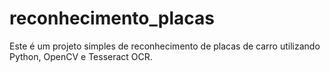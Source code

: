 # reconhecimento_placas
Este é um projeto simples de reconhecimento de placas de carro utilizando Python, OpenCV e Tesseract OCR.
